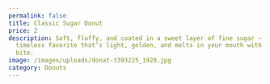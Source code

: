 ```yaml
---
permalink: false
title: Classic Sugar Donut
price: 2
description: Soft, fluffy, and coated in a sweet layer of fine sugar — a
  timeless favorite that’s light, golden, and melts in your mouth with every
  bite.
image: /images/uploads/donat-3393225_1920.jpg
category: Donuts
---
```

